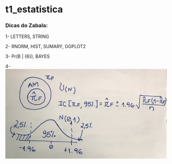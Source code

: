 # t1_estatistica
### Dicas do Zabala:

1- LETTERS, STRING

2- RNORM, HIST, SUMARY, GGPLOT2

3- Pr(B | {6}), BAYES

4- ![alt tag](https://github.com/brunaoliveira/t1_estatistica/blob/master/questao_4.jpeg)
